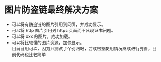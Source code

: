# 图片防盗链最终解决方案
* 可以将有防盗链的图片引用到网页，并成功显示。
* 可以将 http 图片引用到 https 页面而不出现证书问题。
* 可以将 xxx 的图片，成功加载。
* 可以将比较慢的图片资源，加快显示。<br>
目前自用可以，因为只测试了个别网站，后续根据使用情况继续进行完善，目前代码也比较简单
